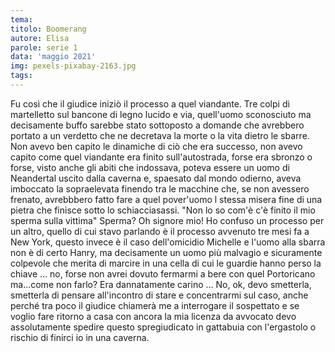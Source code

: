 ```yaml
---
tema:
titolo: Boomerang
autore: Elisa
parole: serie 1
data: 'maggio 2021'
img: pexels-pixabay-2163.jpg
tags: 
---
```

Fu così che il giudice iniziò il processo a quel viandante.
Tre colpi di martelletto sul bancone di legno lucido e via, quell'uomo sconosciuto ma decisamente buffo sarebbe stato sottoposto a domande che avrebbero portato a un verdetto che ne decretava la morte o la vita dietro le sbarre.
Non avevo ben capito le dinamiche di ciò che era successo, non avevo capito come quel viandante era finito sull'autostrada, forse era sbronzo o forse, visto anche gli abiti che indossava, poteva essere un uomo di Neandertal uscito dalla caverna e, spaesato dal mondo odierno, aveva imboccato la sopraelevata finendo tra le macchine che, se non avessero frenato, avrebbbero fatto fare a quel pover'uomo l stessa misera fine di una pietra che finisce sotto lo schiacciasassi.
"Non lo so com'è c'è finito il mio sperma sulla vittima"
Sperma? Oh signore mio! Ho confuso un processo per un altro, quello di cui stavo parlando è il processo avvenuto tre mesi fa a New York, questo invece è il caso dell'omicidio Michelle e l'uomo alla sbarra non è di certo Hanry, ma decisamente un uomo più malvagio e sicuramente colpevole che merita di marcire in una cella di cui le guardie hanno perso la chiave ... no, forse non avrei dovuto fermarmi a bere con quel Portoricano ma...come non farlo? Era dannatamente carino ...
No, ok, devo smetterla, smetterla di pensare all'incontro di stare e concentrarmi sul caso, anche perché tra poco il giudice chiamerà me a interrogare il sospettato e se voglio fare ritorno a casa con ancora la mia licenza da avvocato devo assolutamente spedire questo spregiudicato in gattabuia con l'ergastolo o rischio di finirci io in una caverna.
